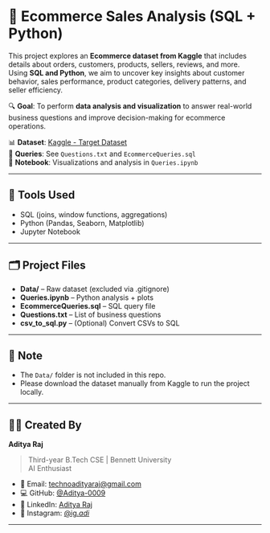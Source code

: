 # 🛒 Ecommerce Sales Analysis (SQL + Python)

This project explores an **Ecommerce dataset from Kaggle** that includes details about orders, customers, products, sellers, reviews, and more.  
Using **SQL and Python**, we aim to uncover key insights about customer behavior, sales performance, product categories, delivery patterns, and seller efficiency.

🔍 **Goal**: To perform **data analysis and visualization** to answer real-world business questions and improve decision-making for ecommerce operations.

📊 **Dataset**: [Kaggle - Target Dataset](https://www.kaggle.com/datasets/devarajv88/target-dataset)  
📁 **Queries**: See `Questions.txt` and `EcommerceQueries.sql`  
📓 **Notebook**: Visualizations and analysis in `Queries.ipynb`

---

## 🔧 Tools Used

- SQL (joins, window functions, aggregations)
- Python (Pandas, Seaborn, Matplotlib)
- Jupyter Notebook

---

## 🗂️ Project Files

- **Data/** – Raw dataset (excluded via .gitignore)
- **Queries.ipynb** – Python analysis + plots
- **EcommerceQueries.sql** – SQL query file
- **Questions.txt** – List of business questions
- **csv_to_sql.py** – (Optional) Convert CSVs to SQL


---

## 📌 Note

- The `Data/` folder is not included in this repo.
- Please download the dataset manually from Kaggle to run the project locally.

---

## 👨‍💻 Created By

**Aditya Raj**  
> Third-year B.Tech CSE | Bennett University  
> AI Enthusiast

- 📧 Email: [technoadityaraj@gmail.com](mailto:technoadityaraj@gmail.com)  
- 💻 GitHub: [@Aditya-0009](https://github.com/Aditya-0009)  
- 👔 LinkedIn: [Aditya Raj](https://www.linkedin.com/in/aditya-raj-0009/)  
- 📸 Instagram: [@ig._adi_](https://www.instagram.com/ig._adi_/)

---
